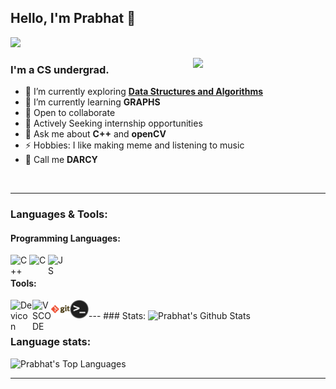 ## Hello, I'm Prabhat 👋
[<img src="https://komarev.com/ghpvc/?username=aviral10&label=Profile+Views&color=4287f5&style=flat" />](https://github.com/prabhatmalhan)

<img src="https://magiccopy.xyz/assets/images/hadder.gif" align="right"  width="42%"/>

### I'm a CS undergrad.

- 🔭 I’m currently exploring [**Data Structures and Algorithms**](https://github.com/prabhatmalhan/Algorithms)
- 🌱 I’m currently learning **GRAPHS**
- 👯 Open to collaborate 
- 💼 Actively Seeking internship opportunities
- 💬 Ask me about **C++** and **openCV**
- ⚡ Hobbies: I like making meme and listening to music
- 📢 Call me **DARCY**

<br/>

---
### Languages & Tools:

#### Programming Languages:

<img align="left" alt="C++" width="30px" src="https://www.freeiconspng.com/thumbs/c-logo-icon/c--logo-icon-0.png">

<img align="left" alt="C" width="30px" src="https://www.kindpng.com/picc/m/355-3559027_c-programming-language-logo-clipart-png-download-c.png">

<img align="left" alt="JS" width="30px" src="https://cdn.iconscout.com/icon/free/png-512/javascript-2038874-1720087.png">

<br/>


#### Tools:

<img align="left" alt="Devicon" width="35px" src="https://devicon.dev/devicon.git/icons/android/android-original-wordmark.svg">

<img align="left" alt="VSCODE" width="30px" src="https://upload.wikimedia.org/wikipedia/commons/thumb/9/9a/Visual_Studio_Code_1.35_icon.svg/1024px-Visual_Studio_Code_1.35_icon.svg.png">

<img align="left" alt="GIT" width="30px" src="https://raw.githubusercontent.com/github/explore/80688e429a7d4ef2fca1e82350fe8e3517d3494d/topics/git/git.png">

<img align="left" alt="BASH" width="30px" src="https://raw.githubusercontent.com/github/explore/80688e429a7d4ef2fca1e82350fe8e3517d3494d/topics/terminal/terminal.png">

<br/>
---
### Stats:
<img alt="Prabhat's Github Stats" src="https://github-readme-stats.vercel.app/api?username=prabhatmalhan&show_icons=true&count_private=true&theme=tokyonight" />



### Language stats:

<img alt="Prabhat's Top Languages" src="https://github-readme-stats.vercel.app/api/top-langs/?username=prabhatmalhan&layout=compact&theme=tokyonight&hide=javascript,Jupyter Notebook"/>

---
